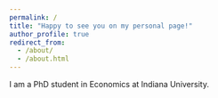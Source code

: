 ```yaml
---
permalink: /
title: "Happy to see you on my personal page!"
author_profile: true
redirect_from: 
  - /about/
  - /about.html
---
```


I am a PhD student in Economics at Indiana University.
